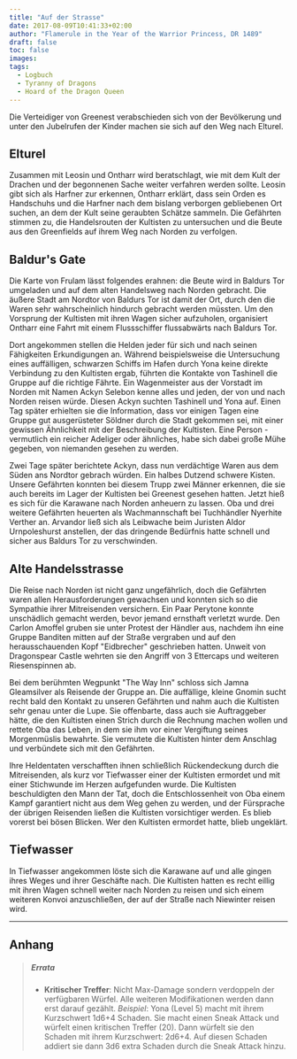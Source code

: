 ```yaml
---
title: "Auf der Strasse"
date: 2017-08-09T10:41:33+02:00
author: "Flamerule in the Year of the Warrior Princess, DR 1489"
draft: false
toc: false
images:
tags: 
  - Logbuch
  - Tyranny of Dragons
  - Hoard of the Dragon Queen
---
```


Die Verteidiger von Greenest verabschieden sich von der Bevölkerung und unter den Jubelrufen der Kinder machen sie sich auf den Weg nach Elturel.

## Elturel

Zusammen mit Leosin und Ontharr wird beratschlagt, wie mit dem Kult der Drachen und der begonnenen Sache weiter verfahren werden sollte. Leosin gibt sich als Harfner zur erkennen, Ontharr erklärt, dass sein Orden es Handschuhs und die Harfner nach dem bislang verborgen gebliebenen Ort suchen, an dem der Kult seine geraubten Schätze sammeln. Die Gefährten stimmen zu, die Handelsrouten der Kultisten zu untersuchen und die Beute aus den Greenfields auf ihrem Weg nach Norden zu verfolgen.

## Baldur's Gate

Die Karte von Frulam lässt folgendes erahnen: die Beute wird in Baldurs Tor umgeladen und auf dem alten Handelsweg nach Norden gebracht. Die äußere Stadt am Nordtor von Baldurs Tor ist damit der Ort, durch den die Waren sehr wahrscheinlich hindurch gebracht werden müssten. Um den Vorsprung der Kultisten  mit ihren Wagen sicher aufzuholen, organisiert Ontharr eine Fahrt mit einem Flussschiffer flussabwärts nach Baldurs Tor.

Dort angekommen stellen die Helden jeder für sich und nach seinen Fähigkeiten Erkundigungen an. Während beispielsweise die Untersuchung eines auffälligen, schwarzen Schiffs im Hafen durch Yona keine direkte Verbindung zu den Kultisten ergab, führten die Kontakte von Tashinell die Gruppe auf die richtige Fährte. Ein Wagenmeister aus der Vorstadt im Norden mit Namen Ackyn Selebon kenne alles und jeden, der von und nach Norden reisen würde. Diesen Ackyn suchten Tashinell und Yona auf. Einen Tag später erhielten sie die Information, dass vor einigen Tagen eine Gruppe gut ausgerüsteter Söldner durch die Stadt gekommen sei, mit einer gewissen Ähnlichkeit mit der Beschreibung der Kultisten. Eine Person - vermutlich ein reicher Adeliger oder ähnliches, habe sich dabei große Mühe gegeben, von niemanden gesehen zu werden.

Zwei Tage später  berichtete Ackyn, dass nun verdächtige Waren aus dem Süden ans Nordtor gebrach würden. Ein halbes Dutzend schwere Kisten. Unsere Gefährten konnten bei diesem Trupp zwei Männer erkennen, die sie auch bereits im Lager der Kultisten bei Greenest gesehen hatten. Jetzt hieß es sich für die Karawane nach Norden anheuern zu lassen. Oba und drei weitere Gefährten heuerten als Wachmannschaft bei Tuchhändler Nyerhite Verther an. Arvandor ließ sich als Leibwache beim Juristen Aldor Urnpoleshurst anstellen, der das dringende Bedürfnis hatte schnell und sicher aus Baldurs Tor zu verschwinden.

## Alte Handelsstrasse

Die Reise nach Norden ist nicht ganz ungefährlich, doch die Gefährten waren allen Herausforderungen gewachsen und konnten sich so die Sympathie ihrer Mitreisenden versichern. Ein Paar Perytone konnte unschädlich gemacht werden, bevor jemand ernsthaft verletzt wurde. Den Carlon Amoffel gruben sie unter Protest der Händler aus, nachdem ihn eine Gruppe Banditen mitten auf der Straße vergraben und auf den herausschauenden Kopf "Eidbrecher" geschrieben hatten. Unweit von Dragonspear Castle wehrten sie den Angriff von 3 Ettercaps und weiteren Riesenspinnen ab.

Bei dem berühmten Wegpunkt "The Way Inn" schloss sich Jamna Gleamsilver als Reisende der Gruppe an. Die auffällige, kleine Gnomin sucht recht bald den Kontakt zu unseren Gefährten und nahm auch die Kultisten sehr genau unter die Lupe. Sie offenbarte, dass auch sie Auftraggeber hätte, die den Kultisten einen Strich durch die Rechnung machen wollen und rettete Oba das Leben, in dem sie ihm vor einer Vergiftung seines Morgenmüslis bewahrte. Sie vermutete die Kultisten hinter dem Anschlag und verbündete sich mit den Gefährten. 

Ihre Heldentaten verschafften ihnen schließlich Rückendeckung durch die Mitreisenden, als kurz vor Tiefwasser einer der Kultisten ermordet und mit einer Stichwunde im Herzen aufgefunden wurde. Die Kultisten beschuldigten den Mann der Tat, doch die Entschlossenheit von Oba einem Kampf garantiert nicht aus dem Weg gehen zu werden, und der Fürsprache der übrigen Reisenden ließen die Kultisten vorsichtiger werden. Es blieb vorerst bei bösen Blicken. Wer den Kultisten ermordet hatte, blieb ungeklärt.

## Tiefwasser

In Tiefwasser angekommen löste sich die Karawane auf und alle gingen ihres Weges und ihrer Geschäfte nach. Die Kultisten hatten es recht eillig mit ihren Wagen schnell weiter nach Norden zu reisen und sich einem weiteren Konvoi anzuschließen, der auf der Straße nach Niewinter reisen wird.

___
## Anhang

>##### Errata
>
>* **Kritischer Treffer**: Nicht Max-Damage sondern verdoppeln der verfügbaren Würfel. Alle weiteren Modifikationen werden dann erst darauf gezählt. *Beispiel*: Yona (Level 5) macht mit ihrem Kurzschwert 1d6+4 Schaden. Sie macht einen Sneak Attack und würfelt einen kritischen Treffer (20). Dann würfelt sie den Schaden mit ihrem Kurzschwert: 2d6+4. Auf diesen Schaden addiert sie dann 3d6 extra Schaden durch die Sneak Attack hinzu.